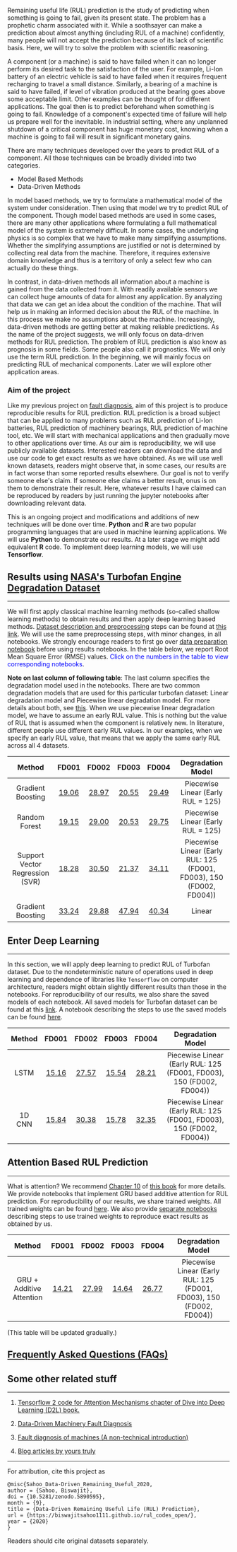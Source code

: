 Remaining useful life (RUL) prediction is the study of predicting when something is going to fail, given its present state. The problem has a prophetic charm associated with it. While a soothsayer can make a prediction about almost anything (including RUL of a machine) confidently, many people will not accept the prediction because of its lack of scientific basis. Here, we will try to solve the problem with scientific reasoning. 

A component (or a machine) is said to have failed when it can no longer perform its desired task to the satisfaction of the user. For example, Li-Ion battery of an electric vehicle is said to have failed when it requires frequent recharging to travel a small distance. Similarly, a bearing of a machine is said to have failed, if level of vibration produced at the bearing goes above some acceptable limit. Other examples can be thought of for different applications. The goal then is to predict beforehand when something is going to fail. Knowledge of a component's expected time of failure will help us prepare well for the inevitable. In industrial setting, where any unplanned shutdown of a critical component has huge monetary cost, knowing when a machine is going to fail will result in significant monetary gains. 

There are many techniques developed over the years to predict RUL of a component. All those techniques can be broadly divided into two categories.

* Model Based Methods
* Data-Driven Methods

In model based methods, we try to formulate a mathematical model of the system under consideration. Then using that model we try to predict RUL of the component. Though model based methods are used in some cases, there are many other applications where formulating a full mathematical model of the system is extremely difficult. In some cases, the underlying physics is so complex that we have to make many simplifying assumptions. Whether the simplifying assumptions are justified or not is determined by collecting real data from the machine. Therefore, it requires extensive domain knowledge and thus is a territory of only a select few who can actually do these things.

In contrast, in data-driven methods all information about a machine is gained from the data collected from it. With readily available sensors we can collect huge amounts of data for almost any application. By analyzing that data we can get an idea about the condition of the machine. That will help us in making an informed decision about the RUL of the machine. In this process we make no assumptions about the machine. Increasingly, data-driven methods are getting better at making reliable predictions. As the name of the project suggests, we will only focus on data-driven methods for RUL prediction. The problem of RUL prediction is also know as prognosis in some fields. Some people also call it prognostics. We will only use the term RUL prediction. In the beginning, we will mainly focus on predicting RUL of mechanical components. Later we will explore other application areas.

### Aim of the project

Like my previous project on [fault diagnosis](https://biswajitsahoo1111.github.io/cbm_codes_open/), aim of this project is to produce reproducible results for RUL prediction. RUL prediction is a broad subject that can be applied to many problems such as RUL prediction of Li-Ion batteries, RUL prediction of machinery bearings, RUL prediction of machine tool, etc. We will start with mechanical applications and then gradually move to other applications over time. As our aim is reproducibility, we will use publicly available datasets. Interested readers can download the data and use our code to get exact results as we have obtained. As we will use well known datasets, readers might observe that, in some cases, our results are in fact worse than some reported results elsewhere. Our goal is not to verify someone else's claim. If someone else claims a better result, onus is on them to demonstrate their result. Here, whatever results I have claimed can be reproduced by readers by just running the jupyter notebooks after downloading relevant data.

This is an ongoing project and modifications and additions of new techniques will be done over time. **Python** and **R** are two popular programming languages that are used in machine learning applications. We will use **Python** to demonstrate our results. At a later stage we might add equivalent **R** code. To implement deep learning models, we will use **Tensorflow**.


## Results using [NASA's Turbofan Engine Degradation Dataset](https://data.nasa.gov/Aerospace/CMAPSS-Jet-Engine-Simulated-Data/ff5v-kuh6)

---------------------------------------------------------------

We will first apply classical machine learning methods (so-called shallow learning methods) to obtain results and then apply deep learning based methods. [Dataset description and preprocessing](https://github.com/biswajitsahoo1111/rul_codes_open/blob/master/notebooks/cmapss_notebooks/CMAPSS_data_description_and_preprocessing.ipynb) steps can be found at [this link](https://github.com/biswajitsahoo1111/rul_codes_open/blob/master/notebooks/cmapss_notebooks/CMAPSS_data_description_and_preprocessing.ipynb). We will use the same preprocessing steps, with minor changes, in all notebooks. We strongly encourage readers to first go over [data preparation notebook](https://github.com/biswajitsahoo1111/rul_codes_open/blob/master/notebooks/cmapss_notebooks/CMAPSS_data_description_and_preprocessing.ipynb) before using results notebooks. In the table below, we report Root Mean Square Error (RMSE) values. <span style="color:blue">Click on the numbers in the table to view corresponding notebooks</span>.

**Note on last column of following table**: The last column specifies the degradation model used in the notebooks. There are two common degradation models that are used for this particular turbofan dataset: Linear degradation model and Piecewise linear degradation model. For more details about both, see [this](https://github.com/biswajitsahoo1111/rul_codes_open/blob/master/notebooks/cmapss_notebooks/CMAPSS_data_description_and_preprocessing.ipynb). When we use piecewise linear degradation model, we have to assume an early RUL value. This is nothing but the value of RUL that is assumed when the component is relatively new. In literature, different people use different early RUL values. In our examples, when we specify an early RUL value, that means that we apply the same early RUL across all 4 datasets. 


|Method|FD001|FD002|FD003|FD004|Degradation Model|
|:-----:|:-----:|:-----:|:------:|:------:|:-----:|
|Gradient Boosting|[19.06](https://github.com/biswajitsahoo1111/rul_codes_open/blob/master/notebooks/cmapss_notebooks/CMAPSS_FD001_xgboost_piecewise_linear_degradation_model.ipynb)|[28.97](https://github.com/biswajitsahoo1111/rul_codes_open/blob/master/notebooks/cmapss_notebooks/CMAPSS_FD002_xgboost_piecewise_linear_degradation_model.ipynb)|[20.55](https://github.com/biswajitsahoo1111/rul_codes_open/blob/master/notebooks/cmapss_notebooks/CMAPSS_FD003_xgboost_piecewise_linear_degradation_model.ipynb)|[29.49](https://github.com/biswajitsahoo1111/rul_codes_open/blob/master/notebooks/cmapss_notebooks/CMAPSS_FD004_xgboost_piecewise_linear_degradation_model.ipynb)|Piecewise Linear (Early RUL = 125)|
|Random Forest|[19.15](https://github.com/biswajitsahoo1111/rul_codes_open/blob/master/notebooks/cmapss_notebooks/CMAPSS_FD001_random_forest_piecewise_linear_degradation_model.ipynb)|[29.00](https://github.com/biswajitsahoo1111/rul_codes_open/blob/master/notebooks/cmapss_notebooks/CMAPSS_FD002_random_forest_piecewise_linear_degradation_model.ipynb)|[20.53](https://github.com/biswajitsahoo1111/rul_codes_open/blob/master/notebooks/cmapss_notebooks/CMAPSS_FD003_random_forest_piecewise_linear_degradation_model.ipynb)|[29.75](https://github.com/biswajitsahoo1111/rul_codes_open/blob/master/notebooks/cmapss_notebooks/CMAPSS_FD004_random_forest_piecewise_linear_degradation_model.ipynb)|Piecewise Linear (Early RUL = 125)|
|Support Vector Regression (SVR)|[18.28](https://github.com/biswajitsahoo1111/rul_codes_open/blob/master/notebooks/cmapss_notebooks/CMAPSS_FD001_SVR_early_rul_125.ipynb)|[30.50](https://github.com/biswajitsahoo1111/rul_codes_open/blob/master/notebooks/cmapss_notebooks/CMAPSS_FD002_SVR_early_rul_150.ipynb)|[21.37](https://github.com/biswajitsahoo1111/rul_codes_open/blob/master/notebooks/cmapss_notebooks/CMAPSS_FD003_SVR_early_rul_125.ipynb)|[34.11](https://github.com/biswajitsahoo1111/rul_codes_open/blob/master/notebooks/cmapss_notebooks/CMAPSS_FD004_SVR_early_rul_150.ipynb)|Piecewise Linear (Early RUL: 125 (FD001, FD003), 150 (FD002, FD004))|
|Gradient Boosting|[33.24](https://github.com/biswajitsahoo1111/rul_codes_open/blob/master/notebooks/cmapss_notebooks/CMAPSS_FD001_xgboost_linear_degradation_model.ipynb)|[29.88](https://github.com/biswajitsahoo1111/rul_codes_open/blob/master/notebooks/cmapss_notebooks/CMAPSS_FD002_xgboost_linear_degradation_model.ipynb)|[47.94](https://github.com/biswajitsahoo1111/rul_codes_open/blob/master/notebooks/cmapss_notebooks/CMAPSS_FD003_xgboost_linear_degradation_model.ipynb)|[40.34](https://github.com/biswajitsahoo1111/rul_codes_open/blob/master/notebooks/cmapss_notebooks/CMAPSS_FD004_xgboost_linear_degradation_model.ipynb)|Linear|




## Enter Deep Learning

------------------------------

In this section, we will apply deep learning to predict RUL of Turbofan dataset. Due to the nondeterministic nature of operations used in deep learning and dependence of libraries like `Tensorflow` on computer architecture, readers might obtain slightly different results than those in the notebooks. For reproducibility of our results, we also share the saved models of each notebook. All saved models for Turbofan dataset can be found at this [link](https://github.com/biswajitsahoo1111/rul_codes_open/tree/master/saved_models/cmapss). A notebook describing the steps to use the saved models can be found [here](https://github.com/biswajitsahoo1111/rul_codes_open/blob/master/notebooks/cmapss_notebooks/CMAPSS_using_saved_model_deep_learning.ipynb).


|Method|FD001|FD002|FD003|FD004|Degradation Model|
|:-----:|:-----:|:-----:|:------:|:------:|:-----:|
|LSTM|[15.16](https://github.com/biswajitsahoo1111/rul_codes_open/blob/master/notebooks/cmapss_notebooks/CMAPSS_FD001_LSTM_piecewise_linear_degradation_model.ipynb)|[27.57](https://github.com/biswajitsahoo1111/rul_codes_open/blob/master/notebooks/cmapss_notebooks/CMAPSS_FD002_LSTM_piecewise_linear_degradation_model.ipynb)|[15.54](https://github.com/biswajitsahoo1111/rul_codes_open/blob/master/notebooks/cmapss_notebooks/CMAPSS_FD003_LSTM_piecewise_linear_degradation_model.ipynb)|[28.21](https://github.com/biswajitsahoo1111/rul_codes_open/blob/master/notebooks/cmapss_notebooks/CMAPSS_FD004_LSTM_piecewise_linear_degradation_model.ipynb)|Piecewise Linear (Early RUL: 125 (FD001, FD003), 150 (FD002, FD004))|
|1D CNN|[15.84](https://github.com/biswajitsahoo1111/rul_codes_open/blob/master/notebooks/cmapss_notebooks/CMAPSS_FD001_1D_CNN_piecewise_linear_degradation_model.ipynb)|[30.38](https://github.com/biswajitsahoo1111/rul_codes_open/blob/master/notebooks/cmapss_notebooks/CMAPSS_FD002_1D_CNN_piecewise_linear_degradation_model.ipynb)|[15.78](https://github.com/biswajitsahoo1111/rul_codes_open/blob/master/notebooks/cmapss_notebooks/CMAPSS_FD003_1D_CNN_piecewise_linear_degradation_model.ipynb)|[32.35](https://github.com/biswajitsahoo1111/rul_codes_open/blob/master/notebooks/cmapss_notebooks/CMAPSS_FD004_1D_CNN_piecewise_linear_degradation_model.ipynb)|Piecewise Linear (Early RUL: 125 (FD001, FD003), 150 (FD002, FD004))|


## Attention Based RUL Prediction

---------------------------------------------

What is attention? We recommend [Chapter 10](https://classic.d2l.ai/chapter_attention-mechanisms/index.html) of [this book](https://classic.d2l.ai/index.html) for more details. We provide notebooks that implement GRU based additive attention for RUL prediction. For reproducibility of our results, we share trained weights. All trained weights can be found [here](https://github.com/biswajitsahoo1111/rul_codes_open/tree/master/notebooks/cmapss_notebooks/attention_based_RUL/saved_weights). We also provide [separate notebooks](https://github.com/biswajitsahoo1111/rul_codes_open/tree/master/notebooks/cmapss_notebooks/attention_based_RUL) describing steps to use trained weights to reproduce exact results as obtained by us.

|Method|FD001|FD002|FD003|FD004|Degradation Model|
|:-----:|:-----:|:-----:|:------:|:------:|:-----:|
|GRU + Additive Attention|[14.21](https://github.com/biswajitsahoo1111/rul_codes_open/blob/master/notebooks/cmapss_notebooks/attention_based_RUL/CMAPSS_FD001_additive_attention_early_rul_125_GRU_based_final.ipynb)|[27.99](https://github.com/biswajitsahoo1111/rul_codes_open/blob/master/notebooks/cmapss_notebooks/attention_based_RUL/CMAPSS_FD002_additive_attention_early_rul_150_GRU_based_final.ipynb)|[14.64](https://github.com/biswajitsahoo1111/rul_codes_open/blob/master/notebooks/cmapss_notebooks/attention_based_RUL/CMAPSS_FD003_additive_attention_early_rul_125_GRU_based_final.ipynb)|[26.77](https://github.com/biswajitsahoo1111/rul_codes_open/blob/master/notebooks/cmapss_notebooks/attention_based_RUL/CMAPSS_FD004_additive_attention_early_rul_150_GRU_based_final.ipynb)|Piecewise Linear (Early RUL: 125 (FD001, FD003), 150 (FD002, FD004))|

(This table will be updated gradually.)

## [Frequently Asked Questions (FAQs)](./faq.md)

## Some other related stuff

-------------------------------------

1. [Tensorflow 2 code for Attention Mechanisms chapter of Dive into Deep Learning (D2L) book.](https://github.com/biswajitsahoo1111/D2L_Attention_Mechanisms_in_TF)

2. [Data-Driven Machinery Fault Diagnosis](https://biswajitsahoo1111.github.io/cbm_codes_open/)  

3. [Fault diagnosis of machines (A non-technical introduction)](https://biswajitsahoo1111.github.io/post/fault-diagnosis-of-machines/)

4. [Blog articles by yours truly](https://biswajitsahoo1111.github.io/category/blog/)

--------------------------------------

For attribution, cite this project as
```
@misc{Sahoo_Data-Driven_Remaining_Useful_2020,
author = {Sahoo, Biswajit},
doi = {10.5281/zenodo.5890595},
month = {9},
title = {Data-Driven Remaining Useful Life (RUL) Prediction},
url = {https://biswajitsahoo1111.github.io/rul_codes_open/},
year = {2020}
}
```
Readers should cite original datasets separately.
